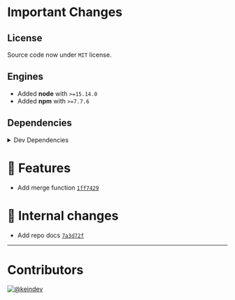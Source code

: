 # Important Changes

## License

Source code now under `MIT` license.

## Engines

- Added **node** with `>=15.14.0`
- Added **npm** with `>=7.7.6`

## Dependencies

<details>
<summary>Dev Dependencies</summary>

- Added **[@tagproject/docs-shared-config](https://www.npmjs.com/package/@tagproject/docs-shared-config)** with `^3.0.0`
- Added **[@tagproject/ts-package-shared-config](https://www.npmjs.com/package/@tagproject/ts-package-shared-config)** with `^11.0.0`
- Added **[@tagproject/vscode-shared-config](https://www.npmjs.com/package/@tagproject/vscode-shared-config)** with `^3.0.0`

</details>

# :tada: Features

- Add merge function [`1ff7429`](https://github.com/keindev/ignorefile-merge/commit/1ff742957e4d8cfff7d2265af0dae0821b136efd)

# :memo: Internal changes

- Add repo docs [`7a3d72f`](https://github.com/keindev/ignorefile-merge/commit/7a3d72f40ceda0c4e7491a33a6f0a7e0356add24)

---

# Contributors

[![@keindev](https://avatars.githubusercontent.com/u/4527292?v=4&s=40)](https://github.com/keindev)
